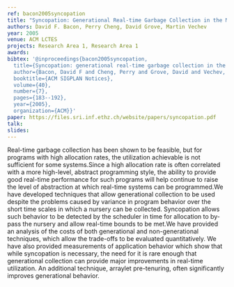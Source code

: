 ```yaml
---
ref: bacon2005syncopation
title: "Syncopation: Generational Real-time Garbage Collection in the Metronome"
authors: David F. Bacon, Perry Cheng, David Grove, Martin Vechev 
year: 2005
venue: ACM LCTES
projects: Research Area 1, Research Area 1
awards: 
bibtex: '@inproceedings{bacon2005syncopation,
  title={Syncopation: generational real-time garbage collection in the metronome},
  author={Bacon, David F and Cheng, Perry and Grove, David and Vechev, Martin T},
  booktitle={ACM SIGPLAN Notices},
  volume={40},
  number={7},
  pages={183--192},
  year={2005},
  organization={ACM}}'
paper: https://files.sri.inf.ethz.ch/website/papers/syncopation.pdf
talk: 
slides: 
---
```


Real-time garbage collection has been shown to be feasible, but for programs with high allocation rates, the utilization achievable is not sufficient for some systems.Since a high allocation rate is often correlated with a more high-level, abstract programming style, the ability to provide good real-time performance for such programs will help continue to raise the level of abstraction at which real-time systems can be programmed.We have developed techniques that allow generational collection to be used despite the problems caused by variance in program behavior over the short time scales in which a nursery can be collected. Syncopation allows such behavior to be detected by the scheduler in time for allocation to by-pass the nursery and allow real-time bounds to be met.We have provided an analysis of the costs of both generational and non-generational techniques, which allow the trade-offs to be evaluated quantitatively. We have also provided measurements of application behavior which show that while syncopation is necessary, the need for it is rare enough that generational collection can provide major improvements in real-time utilization. An additional technique, arraylet pre-tenuring, often significantly improves generational behavior.

